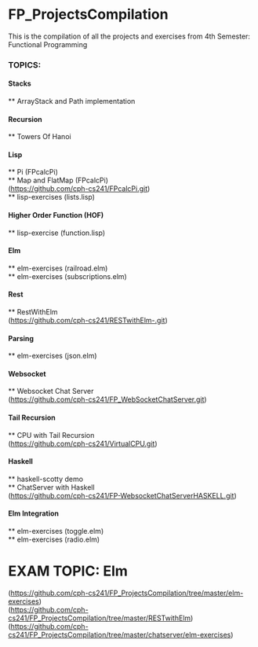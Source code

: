 # FP_ProjectsCompilation
This is the compilation of all the projects and exercises from 4th Semester: Functional Programming

### TOPICS:
#### Stacks
** ArrayStack and Path implementation
#### Recursion
** Towers Of Hanoi
#### Lisp
** Pi (FPcalcPi) <br />
** Map and FlatMap (FPcalcPi) <br />
(https://github.com/cph-cs241/FPcalcPi.git)  <br />
** lisp-exercises (lists.lisp)
#### Higher Order Function (HOF)
** lisp-exercise (function.lisp)
#### Elm
** elm-exercises (railroad.elm)  <br />
** elm-exercises (subscriptions.elm)
#### Rest
** RestWithElm  <br />
(https://github.com/cph-cs241/RESTwithElm-.git)
#### Parsing
** elm-exercises (json.elm)
#### Websocket
** Websocket Chat Server  <br />
(https://github.com/cph-cs241/FP_WebSocketChatServer.git)
#### Tail Recursion
** CPU with Tail Recursion  <br />
(https://github.com/cph-cs241/VirtualCPU.git)
#### Haskell
** haskell-scotty demo  <br />
** ChatServer with Haskell  <br />
(https://github.com/cph-cs241/FP-WebsocketChatServerHASKELL.git)
#### Elm Integration
** elm-exercises (toggle.elm) <br />
** elm-exercises (radio.elm)

# EXAM TOPIC: Elm
(https://github.com/cph-cs241/FP_ProjectsCompilation/tree/master/elm-exercises) <br />
(https://github.com/cph-cs241/FP_ProjectsCompilation/tree/master/RESTwithElm)  <br />
(https://github.com/cph-cs241/FP_ProjectsCompilation/tree/master/chatserver/elm-exercises) <br />
